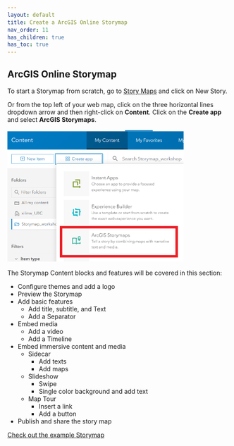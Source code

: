 ```yaml
---
layout: default
title: Create a ArcGIS Online Storymap
nav_order: 11
has_children: true
has_toc: true
---
```

## ArcGIS Online Storymap

To start a Storymap from scratch, go to [Story Maps](https://storymaps.arcgis.com/stories) and click on New Story.

Or from the top left of your web map, click on the three horizontal lines dropdown arrow and then right-click on **Content**. Click on the **Create app** and select **ArcGIS Storymaps**.

<img src="images/story1.png" alt="fig1" style="height: 300px; width:400px;"/>


The Storymap Content blocks and features will be covered in this section:
- Configure themes and add a logo
- Preview the Storymap
- Add basic features
    - Add title, subtitle, and Text
    - Add a Separator
- Embed media
    - Add a video
    - Add a Timeline
- Embed immersive content and media
    - Sidecar
        - Add texts
        - Add maps
    - Slideshow
        - Swipe
        - Single color background and add text
    - Map Tour
        - Insert a link
        - Add a button
- Publish and share the story map


[Check out the example Storymap](https://storymaps.arcgis.com/stories/9d2a3452e2a141399ae6226a627b4a36)